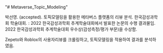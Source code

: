 "# Metaverse_Topic_Modeling"

박선영. (accepted). 토픽모델링을 활용한 메타버스 플랫폼의 리뷰 분석. 한국감성과학회 학술대회.
: 2022 한국감성과학회 추계학술대회에서 발표한 논문의 수행 결과물임.
2022 한국감성과학회 추계학술대회 우수상(감성측정/평가 부문)을 수상함.

Zepeto와 Roblox의 사용자리뷰를 크롤링하고, 토픽모델링을 적용하여 결과를 분석하였음.
